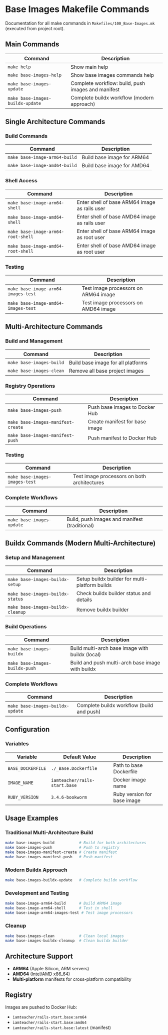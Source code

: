 # Base Images Makefile Commands

Documentation for all make commands in `Makefiles/100_Base-Images.mk` (executed from project root).

## Main Commands

| Command                          | Description                                        |
| -------------------------------- | -------------------------------------------------- |
| `make help`                      | Show main help                                     |
| `make base-images-help`          | Show base images commands help                     |
| `make base-images-update`        | Complete workflow: build, push images and manifest |
| `make base-images-buildx-update` | Complete buildx workflow (modern approach)         |

## Single Architecture Commands

### Build Commands

| Command                       | Description                |
| ----------------------------- | -------------------------- |
| `make base-image-arm64-build` | Build base image for ARM64 |
| `make base-image-amd64-build` | Build base image for AMD64 |

### Shell Access

| Command                            | Description                                   |
| ---------------------------------- | --------------------------------------------- |
| `make base-image-arm64-shell`      | Enter shell of base ARM64 image as rails user |
| `make base-image-amd64-shell`      | Enter shell of base AMD64 image as rails user |
| `make base-image-arm64-root-shell` | Enter shell of base ARM64 image as root user  |
| `make base-image-amd64-root-shell` | Enter shell of base AMD64 image as root user  |

### Testing

| Command                             | Description                          |
| ----------------------------------- | ------------------------------------ |
| `make base-image-arm64-images-test` | Test image processors on ARM64 image |
| `make base-image-amd64-images-test` | Test image processors on AMD64 image |

## Multi-Architecture Commands

### Build and Management

| Command                  | Description                        |
| ------------------------ | ---------------------------------- |
| `make base-images-build` | Build base image for all platforms |
| `make base-images-clean` | Remove all base project images     |

### Registry Operations

| Command                            | Description                    |
| ---------------------------------- | ------------------------------ |
| `make base-images-push`            | Push base images to Docker Hub |
| `make base-images-manifest-create` | Create manifest for base image |
| `make base-images-manifest-push`   | Push manifest to Docker Hub    |

### Testing

| Command                        | Description                                 |
| ------------------------------ | ------------------------------------------- |
| `make base-images-images-test` | Test image processors on both architectures |

### Complete Workflows

| Command                   | Description                                   |
| ------------------------- | --------------------------------------------- |
| `make base-images-update` | Build, push images and manifest (traditional) |

## Buildx Commands (Modern Multi-Architecture)

### Setup and Management

| Command                           | Description                                    |
| --------------------------------- | ---------------------------------------------- |
| `make base-images-buildx-setup`   | Setup buildx builder for multi-platform builds |
| `make base-images-buildx-status`  | Check buildx builder status and details        |
| `make base-images-buildx-cleanup` | Remove buildx builder                          |

### Build Operations

| Command                        | Description                                      |
| ------------------------------ | ------------------------------------------------ |
| `make base-images-buildx`      | Build multi-arch base image with buildx (local)  |
| `make base-images-buildx-push` | Build and push multi-arch base image with buildx |

### Complete Workflows

| Command                          | Description                               |
| -------------------------------- | ----------------------------------------- |
| `make base-images-buildx-update` | Complete buildx workflow (build and push) |

## Configuration

### Variables

| Variable          | Default Value                 | Description                 |
| ----------------- | ----------------------------- | --------------------------- |
| `BASE_DOCKERFILE` | `./_Base.Dockerfile`          | Path to base Dockerfile     |
| `IMAGE_NAME`      | `iamteacher/rails-start.base` | Docker image name           |
| `RUBY_VERSION`    | `3.4.6-bookworm`              | Ruby version for base image |

## Usage Examples

### Traditional Multi-Architecture Build

```bash
make base-images-build           # Build for both architectures
make base-images-push            # Push to registry
make base-images-manifest-create # Create manifest
make base-images-manifest-push   # Push manifest
```

### Modern Buildx Approach

```bash
make base-images-buildx-update   # Complete buildx workflow
```

### Development and Testing

```bash
make base-image-arm64-build      # Build ARM64 image
make base-image-arm64-shell      # Test in shell
make base-image-arm64-images-test # Test image processors
```

### Cleanup

```bash
make base-images-clean           # Clean local images
make base-images-buildx-cleanup  # Clean buildx builder
```

## Architecture Support

- **ARM64** (Apple Silicon, ARM servers)
- **AMD64** (Intel/AMD x86_64)
- **Multi-platform** manifests for cross-platform compatibility

## Registry

Images are pushed to Docker Hub:

- `iamteacher/rails-start.base:arm64`
- `iamteacher/rails-start.base:amd64`
- `iamteacher/rails-start.base:latest` (manifest)
